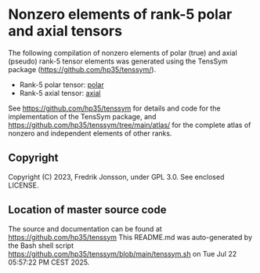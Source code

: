 # Nonzero elements of rank-5 polar and axial tensors

The following compilation of nonzero elements of polar (true) and axial (pseudo) rank-5 tensor elements was generated using the TensSym package (https://github.com/hp35/tenssym/).
- Rank-5 polar tensor: [polar](polar)
- Rank-5 axial tensor: [axial](axial)

See https://github.com/hp35/tenssym for details and code for the implementation of the TensSym package, and https://github.com/hp35/tenssym/tree/main/atlas/ for the complete atlas of nonzero and independent elements of other ranks.

## Copyright
Copyright (C) 2023, Fredrik Jonsson, under GPL 3.0. See enclosed LICENSE.

## Location of master source code
The source and documentation can be found at https://github.com/hp35/tenssym 
This README.md was auto-generated by the Bash shell script https://github.com/hp35/tenssym/blob/main/tenssym.sh on Tue Jul 22 05:57:22 PM CEST 2025.
